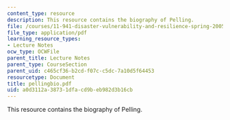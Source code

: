 ```yaml
---
content_type: resource
description: This resource contains the biography of Pelling.
file: /courses/11-941-disaster-vulnerability-and-resilience-spring-2005/a0d3112a38731dfacd9beb982d3b16cb_pellingbio.pdf
file_type: application/pdf
learning_resource_types:
- Lecture Notes
ocw_type: OCWFile
parent_title: Lecture Notes
parent_type: CourseSection
parent_uid: c465cf36-b2cd-f07c-c5dc-7a10d5f64453
resourcetype: Document
title: pellingbio.pdf
uid: a0d3112a-3873-1dfa-cd9b-eb982d3b16cb
---
```

This resource contains the biography of Pelling.

